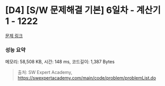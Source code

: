 # [D4] [S/W 문제해결 기본] 6일차 - 계산기1 - 1222 

[문제 링크](https://swexpertacademy.com/main/code/problem/problemDetail.do?contestProbId=AV14mbSaAEwCFAYD) 

### 성능 요약

메모리: 58,508 KB, 시간: 148 ms, 코드길이: 1,387 Bytes



> 출처: SW Expert Academy, https://swexpertacademy.com/main/code/problem/problemList.do
